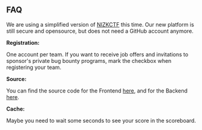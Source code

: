 ## FAQ

We are using a simplified version of [NIZKCTF](https://arxiv.org/pdf/1708.05844.pdf) this time. Our new platform is still secure and opensource, but does not need a GitHub account anymore.

**Registration:**

One account per team. If you want to receive job offers and invitations to sponsor's private bug bounty programs, mark the checkbox when registering your team.

**Source:**

You can find the source code for the Frontend [here](https://github.com/pwn2winctf/nizkctf-front), and for the Backend [here](https://github.com/pwn2winctf/nizkctf-v2/tree/development).

**Cache:**

Maybe you need to wait some seconds to see your score in the scoreboard.
